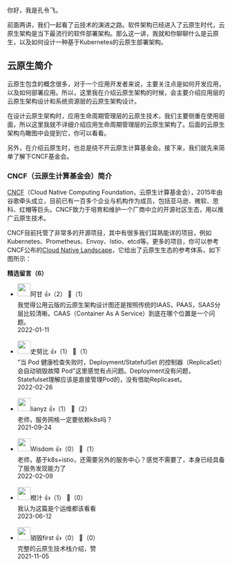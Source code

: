 你好，我是孔令飞。

前面两讲，我们一起看了云技术的演进之路。软件架构已经进入了云原生时代，云原生架构是当下最流行的软件部署架构。那么这一讲，我就和你聊聊什么是云原生，以及如何设计一种基于Kubernetes的云原生部署架构。

## 云原生简介

云原生包含的概念很多，对于一个应用开发者来说，主要关注点是如何开发应用，以及如何部署应用。所以，这里我在介绍云原生架构的时候，会主要介绍应用层的云原生架构设计和系统资源层的云原生架构设计。

在设计云原生架构时，应用生命周期管理层的云原生技术，我们主要侧重在使用层面，所以这里我就不详细介绍应用生命周期管理层的云原生架构了。后面的云原生架构鸟瞰图中会提到它，你可以看看。

另外，在介绍云原生时，也总是绕不开云原生计算基金会。接下来，我们就先来简单了解下CNCF基金会。

### CNCF（云原生计算基金会）简介

[CNCF](https://www.cncf.io/)（Cloud Native Computing Foundation，云原生计算基金会），2015年由谷歌牵头成立，目前已有一百多个企业与机构作为成员，包括亚马逊、微软、思科、红帽等巨头。CNCF致力于培育和维护一个厂商中立的开源社区生态，用以推广云原生技术。

CNCF目前托管了非常多的开源项目，其中有很多我们耳熟能详的项目，例如 Kubernetes、Prometheus、Envoy、Istio、etcd等。更多的项目，你可以参考CNCF公布的[Cloud Native Landscape](https://landscape.cncf.io/images/landscape.png)，它给出了云原生生态的参考体系，如下图所示：
<div><strong>精选留言（6）</strong></div><ul>
<li><img src="https://static001.geekbang.org/account/avatar/00/10/24/33/bcf37f50.jpg" width="30px"><span>阿甘</span> 👍（2） 💬（1）<div>我觉得公用云版的云原生架构设计图还是按照传统的IAAS，PAAS，SAAS分层比较清晰。CAAS（Container As A Service）到底在哪个位置是一个问题。</div>2022-01-11</li><br/><li><img src="https://static001.geekbang.org/account/avatar/00/1d/54/7b/780c04ff.jpg" width="30px"><span>史努比</span> 👍（1） 💬（1）<div>&quot;当 Pod 健康检查失败时，Deployment&#47;StatefulSet 的控制器（ReplicaSet）会自动销毁故障 Pod&quot;这里感觉有点问题。Deployment没有问题，Statefulset理解应该是直接管理Pod的，没有借助Replicaset。</div>2022-02-26</li><br/><li><img src="https://static001.geekbang.org/account/avatar/00/14/4e/bf/0f0754aa.jpg" width="30px"><span>lianyz</span> 👍（1） 💬（2）<div>老师，服务网格一定要依赖k8s吗？</div>2021-09-24</li><br/><li><img src="https://static001.geekbang.org/account/avatar/00/10/c4/e4/81ee2d8f.jpg" width="30px"><span>Wisdom</span> 👍（0） 💬（1）<div>老师，基于k8s+istio，还需要另外的服务中心？感觉不需要了，本身已经具备了服务发现能力了</div>2022-02-09</li><br/><li><img src="https://static001.geekbang.org/account/avatar/00/14/54/21/0bac2254.jpg" width="30px"><span>橙汁</span> 👍（1） 💬（0）<div>我认为这篇是个运维都该看看</div>2023-06-12</li><br/><li><img src="https://static001.geekbang.org/account/avatar/00/1e/96/88/454e401c.jpg" width="30px"><span>销毁first</span> 👍（0） 💬（0）<div>完整的云原生技术栈介绍，赞</div>2021-11-05</li><br/>
</ul>